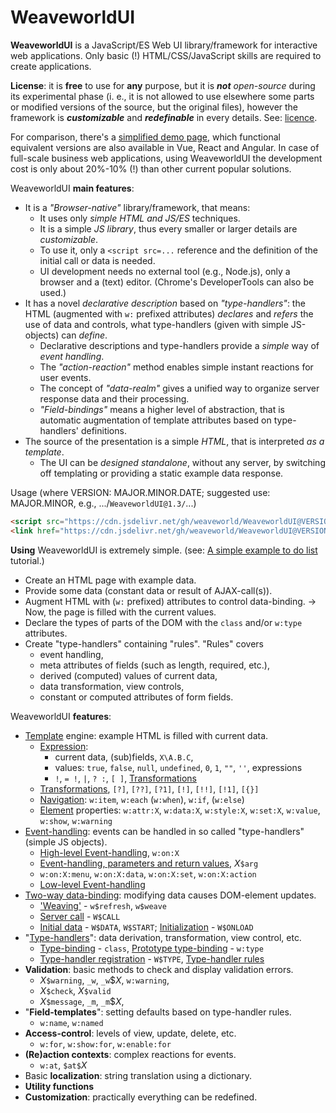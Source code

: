 # WeaveworldUI

**WeaveworldUI** is a JavaScript/ES Web UI library/framework for interactive web applications. Only basic (!) HTML/CSS/JavaScript skills are required to create applications.

**License**: it is **free** to use for **any** purpose, but it is _**not** open-source_ during its experimental phase (i. e., it is not allowed to use elsewhere some parts or modified versions of the source, but the original files), however the framework is  _**customizable**_ and _**redefinable**_ in every details. See: [licence](LICENSE).

For comparison, there's a [simplified demo page](demo/todo), which functional equivalent versions are also available in Vue, React and Angular.
In case of full-scale business web applications, using WeaveworldUI the development cost is only about 20%-10% (!) than other current popular solutions.

WeaveworldUI **main features**:
* It is a _"Browser-native"_ library/framework, that means:
  * It uses only _simple HTML and JS/ES_ techniques.
  * It is a simple _JS library_, thus every smaller or larger details are _customizable_.
  * To use it, only a `<script src=...` reference and the definition of the initial call or data is needed.
  * UI development needs no external tool (e.g., Node.js), only a browser and a (text) editor. (Chrome's DeveloperTools can also be used.)
* It has a novel _declarative description_ based on _"type-handlers"_: the HTML (augmented with `w:` prefixed attributes) _declares_ and _refers_ the use of data and controls, what   type-handlers (given with simple JS-objects) can _define_.
  * Declarative descriptions and type-handlers provide a _simple_ way of _event handling_.
  * The _"action-reaction"_ method enables simple instant reactions for user events.
  * The concept of _"data-realm"_ gives a unified way to organize server response data and their processing.
  * _"Field-bindings"_ means a higher level of abstraction, that is automatic augmentation of template attributes based on type-handlers' definitions.
* The source of the presentation is a simple _HTML_, that is interpreted _as a template_.
  * The UI can be _designed standalone_, without any server, by switching off templating or providing a static example data response.

Usage (where VERSION: MAJOR.MINOR.DATE; suggested use: MAJOR.MINOR, e.g., .../`WeaveworldUI@1.3/`...)
```html
<script src="https://cdn.jsdelivr.net/gh/weaveworld/WeaveworldUI@VERSION/w.min.js"></script>
<link href="https://cdn.jsdelivr.net/gh/weaveworld/WeaveworldUI@VERSION/w.css" rel="stylesheet"/>
```

**Using** WeaveworldUI is extremely simple. (see: [A simple example to do list](demo/simple-todo) tutorial.)
* Create an HTML page with example data.
* Provide some data (constant data or result of AJAX-call(s)).
* Augment HTML with (`w:` prefixed) attributes to control data-binding. → Now, the page is filled with the current values.
* Declare the types of parts of the DOM with the `class` and/or `w:type` attributes.
* Create "type-handlers" containing "rules". "Rules" covers
  * event handling,
  * meta attributes of fields (such as length, required, etc.),
  * derived (computed) values of current data,
  * data transformation, view controls,
  * constant or computed attributes of form fields.

WeaveworldUI **features**:
* [Template](doc/doc-1-template.md) engine: example HTML is filled with current data.
  * [Expression](doc/doc-1-template.md#template-expressions):
    * current data, (sub)fields, `X\A.B.C`,
    * values: `true`, `false`, `null`, `undefined`, `0`, `1`, `""`, `''`, expressions
    * `!`, `= !`, `|`, `? :`, `[ ]`, [Transformations](doc/doc-1-template.md#transformations)
  * [Transformations](doc/doc-1-template.md#transformations), `[?]`, `[??]`, `[?1]`, `[!]`, `[!!]`, `[!1]`, `[{}]`
  * [Navigation](doc/doc-1-template.md#navigation-condition-iteration): `w:item`, `w:each` (`w:when`), `w:if`, (`w:else`)
  * [Element](doc/doc-1-template.md#property-like-controls) properties: `w:attr:X`, `w:data:X`, `w:style:X`, `w:set:X`, `w:value`, `w:show`, `w:warning`
* [Event-handling](doc/doc-2-event.md): events can be handled in so called "type-handlers" (simple JS objects).
  * [High-level Event-handling](doc/doc-2-event.md#high-level-event-handling), `w:on:X`
  * [Event-handling, parameters and return values](doc/doc-2-event.md#event-handling-parameters-and-return-values), _X_`$arg`
  * `w:on:X:menu`, `w:on:X:data`, `w:on:X:set`, `w:on:X:action`
  * [Low-level Event-handling](doc/doc-2-event.md#low-level-event-handling)
* [Two-way data-binding](doc/doc-3-data-binding.md): modifying data causes DOM-element updates.
  * ['Weaving'](doc/doc-3-data-binding.md#weaving---wweave) - `w$refresh`, `w$weave`
  * [Server call](doc/doc-3-data-binding.md#server-call) - `W$CALL`
  * [Initial data](doc/doc-3-data-binding.md#initial-data) - `W$DATA`, `W$START`; [Initialization](doc/doc-3-data-binding.md#initializing) - `W$ONLOAD`
* "[Type-handlers](doc/doc-4-type-handlers.md#)": data derivation, transformation, view control, etc.
  * [Type-binding](doc/doc-4-type-handlers.md#class) - `class`, [Prototype type-binding](doc/doc-4-type-handlers.md#wtype) - `w:type`
  * [Type-handler registration](doc/doc-4-type-handlers.md#type-handler-registration) - `W$TYPE`, [Type-handler rules](doc/doc-4-type-handlers.md#type-handler-rules)
* **Validation**: basic methods to check and display validation errors.
  * _X_`$warning`, `_w`, `_w`$_X_, `w:warning`,
  * _X_`$check`, _X_`$valid`
  * _X_`$message`, `_m`, `_m`$_X_,
* "**Field-templates**": setting defaults based on type-handler rules.
  * `w:name`, `w:named`
* **Access-control**: levels of view, update, delete, etc.
  * `w:for`, `w:show:for`, `w:enable:for`
* **(Re)action contexts**: complex reactions for events.
  * `w:at`, `$at$`_X_
* Basic **localization**: string translation using a dictionary.
* **Utility functions**
* **Customization**: practically everything can be redefined.
